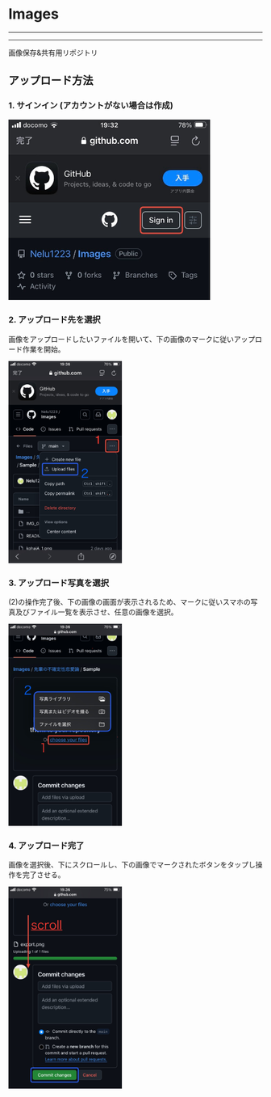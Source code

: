 # Images  
---
---
画像保存&共有用リポジトリ

## アップロード方法  
### 1. サインイン (アカウントがない場合は作成)

<img src="先輩の不確定性恋愛論/Sample/HowtoUpload/IMG_8141.jpeg" width="400">

### 2. アップロード先を選択
画像をアップロードしたいファイルを開いて、下の画像のマークに従いアップロード作業を開始。

<img src="先輩の不確定性恋愛論/Sample/HowtoUpload/IMG_8142.jpeg" height="400">

### 3. アップロード写真を選択  
(2)の操作完了後、下の画像の画面が表示されるため、マークに従いスマホの写真及びファイル一覧を表示させ、任意の画像を選択。  

<img src="先輩の不確定性恋愛論/Sample/HowtoUpload/IMG_8143.jpeg" height="400">

### 4. アップロード完了  
画像を選択後、下にスクロールし、下の画像でマークされたボタンをタップし操作を完了させる。

<img src="先輩の不確定性恋愛論/Sample/HowtoUpload/IMG_8144.jpeg" height="400">
